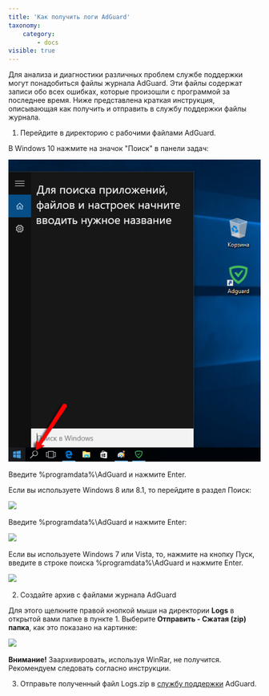 ```yaml
---
title: 'Как получить логи AdGuard'
taxonomy:
    category:
        - docs
visible: true
---
```


Для анализа и диагностики различных проблем службе поддержки могут понадобиться файлы журнала AdGuard. Эти файлы содержат записи обо всех ошибках, которые произошли с программой за последнее время. Ниже представлена краткая инструкция, описывающая как получить и отправить в службу поддержки файлы журнала.

1. Перейдите в директорию с рабочими файлами AdGuard.

В Windows 10 нажмите на значок "Поиск" в панели задач:

![](searchwin10.png)

Введите %programdata%\AdGuard и нажмите Enter.

Если вы используете Windows 8 или 8.1, то перейдите в раздел Поиск:

![](https://i.imgur.com/qJ10VR6.png)

Введите %programdata%\AdGuard и нажмите Enter:

![](https://i.imgur.com/VdQkiTu.png)

Если вы используете Windows 7 или Vista, то, нажмите на кнопку Пуск, введите в строке поиска %programdata%\AdGuard и нажмите Enter.

![](https://i.imgur.com/BRvcfOo.png)

2. Создайте архив с файлами журнала AdGuard

Для этого щелкните правой кнопкой мыши на директории **Logs** в открытой вами папке в пункте 1.
Выберите **Отправить - Сжатая (zip) папка**, как это показано на картинке:

![](https://i.imgur.com/ZQWpyoN.png)

**Внимание!** Заархивировать, используя WinRar, не получится. Рекомендуем следовать согласно инструкции.

3. Отправьте полученный файл Logs.zip в [службу поддержки](mailto:support@adguard.com) AdGuard.